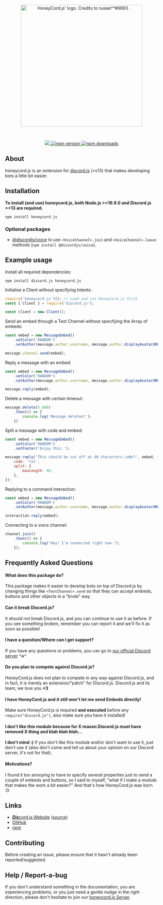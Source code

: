 <div align="center">
	<p>
		<a href="https://honeycord.rivest.tk">
			<img src="https://honeycord.rivest.tk/img/logo.png" height="400" alt="HoneyCord.js' logo. Credits to rusianⁿᵛ#6993 ." />
		</a>
	</p>
	<br />
	<p>
		<a href="https://honeycord.rivest.tk/discord" alt="HoneyCord.js Discord support server">
			<img src="https://img.shields.io/discord/767675922119393301?color=3181b0&logo=discord&logoColor=white"></img>
		</a>
		<a href="https://www.npmjs.com/package/honeycord.js">
			<img src="https://img.shields.io/npm/v/honeycord.js.svg?maxAge=3600" alt="npm version"></img>
		</a>
		<a href="https://www.npmjs.com/package/honeycord.js">
			<img src="https://img.shields.io/npm/dt/honeycord.js.svg?maxAge=3600" alt="npm downloads"></img>
		</a>
	</p>
</div>

## About
honeycord.js is an extension for [discord.js](https://www.npmjs.com/package/discord.js) (>v13) that makes developing bots a little bit easier.

## Installation
**To install (and use) honeycord.js, both Node.js >=16.9.0 and Discord.js >=13 are required.**

```sh-session
npm install honeycord.js
```

### Optional packages
- [@discordjs/voice](https://www.npmjs.com/package/@discordjs/voice) to use `<VoiceChannel>.join` and `<VoiceChannel>.leave` methods (`npm install @discordjs/voice`).

## Example usage

Install all required dependencies:
```sh-session
npm install discord.js honeycord.js
```

Initialise a Client without specifying Intents:
```js
require('honeycord.js')(); // Load and run HoneyCord.js first
const { Client } = require('discord.js');

const client = new Client();
```

Send an embed through a Text Channel without specifying the Array of embeds:
```js
const embed = new MessageEmbed()
	.setColor('RANDOM')
	.setAuthor(message.author.username, message.author.displayAvatarURL());

message.channel.send(embed);
```

Reply a message with an embed:
```js
const embed = new MessageEmbed()
	.setColor('RANDOM')
	.setAuthor(message.author.username, message.author.displayAvatarURL());

message.reply(embed);
```

Delete a message with certain timeout:
```js
message.delete(5_000)
	.then(() => {
		console.log('Message deleted!');
	})
```

Split a message with code and embed:
```js
const embed = new MessageEmbed()
	.setColor('RANDOM')
	.setFooter('Enjoy this.');

message.reply('This should be cut off at 40 characters.\nNo?', embed, {
	code: 'txt',
	split: {
		maxLength: 40,
	},
});
```

Replying to a command interaction:
```js
const embed = new MessageEmbed()
	.setColor('RANDOM')
	.setAuthor(message.author.username, message.author.displayAvatarURL());

interaction.reply(embed);
```

Connecting to a voice channel:
```js
channel.join()
	.then(() => {
		console.log("Hey! I'm connected right now.");
	});
```

## Frequently Asked Questions

#### What does this package do?
This package makes it easier to develop bots on top of Discord.js by changing things like `<TextChannel>.send` so that they can accept embeds, buttons and other objects in a "brute" way.

#### Can it break Discord.js?
It should not break Discord.js, and you can continue to use it as before.
If you see something broken, remember you can report it and we'll fix it as soon as possible!

#### I have a question/Where can I get support?
If you have any questions or problems, you can go to [our official Discord server](https://honeycord.rivest.tk/discord) ^w^

#### Do you plan to compete against Discord.js?
HoneyCord.js does not plan to compete in any way against Discord.js, and in fact, it is merely an extension/"patch" for Discord.js. Discord.js and its team, we love you **<3**

#### I have HoneyCord.js and it still won't let me send Embeds directly!
Make sure HoneyCord.js is required **and executed** before any `require("discord.js")`, also make sure you have it installed!

#### I don't like this module because for X reason Discord.js must have removed X thing and blah blah blah...
**I don't mind :)**
If you don't like this module and/or don't want to use it, just don't use it (also don't come and tell us about your opinion on our Discord server, it's not for that).

#### Motivations?
I found it too annoying to have to specify several properties just to send a couple of embeds and buttons, so I said to myself, "what if I make a module that makes the work a bit easier?"
And that's how HoneyCord.js was born :D

## Links

- [***Dis***cord.js Website](https://discord.js.org/) ([source](https://github.com/discordjs/website))
- [GitHub](https://github.com/HoneyCord/honeycord.js)
- [npm](https://www.npmjs.com/package/honeycord.js)

## Contributing

Before creating an issue, please ensure that it hasn't already been reported/suggested.

## Help / Report-a-bug

If you don't understand something in the documentation, you are experiencing problems, or you just need a gentle
nudge in the right direction, please don't hesitate to join our [honeycord.js Server](https://honeycord.rivest.tk/discord).
